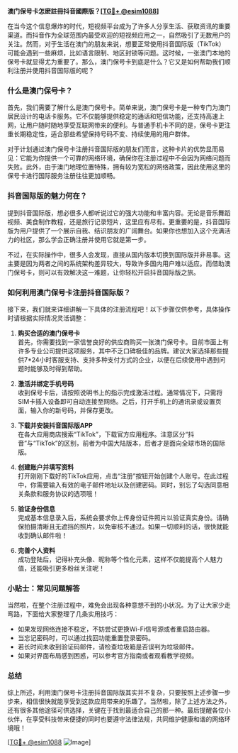 **澳门保号卡怎麽註冊抖音國際版？[[TG💪+ @esim1088](https://t.me/s/esim1088)]**

在当今这个信息爆炸的时代，短视频平台成为了许多人分享生活、获取资讯的重要渠道。而抖音作为全球范围内最受欢迎的短视频应用之一，自然吸引了无数用户的关注。然而，对于生活在澳门的朋友来说，想要正常使用抖音国际版（TikTok）可能会遇到一些麻烦，比如语言限制、地区封锁等问题。这时候，一张澳门本地的保号卡就显得尤为重要了。那么，澳门保号卡到底是什么？它又是如何帮助我们顺利注册并使用抖音国际版的呢？

### 什么是澳门保号卡？

首先，我们需要了解什么是澳门保号卡。简单来说，澳门保号卡是一种专门为澳门居民设计的电话卡服务。它不仅能够提供稳定的通话和短信功能，还支持高速上网，让用户随时随地享受互联网带来的便利。与普通手机卡不同的是，保号卡更注重长期稳定性，适合那些希望保持号码不变、持续使用的用户群体。

对于计划通过澳门保号卡注册抖音国际版的朋友们而言，这种卡片的优势显而易见：它能为你提供一个可靠的网络环境，确保你在注册过程中不会因为网络问题而失败。此外，由于澳门地理位置特殊，拥有较为宽松的网络政策，因此使用这里的保号卡进行国际服务注册往往更加顺畅。

### 抖音国际版的魅力何在？

提到抖音国际版，想必很多人都听说过它的强大功能和丰富内容。无论是音乐舞蹈视频、美食制作教程，还是旅行记录短片，这里应有尽有。更重要的是，抖音国际版为用户提供了一个展示自我、结识朋友的广阔舞台。如果你也想加入这个充满活力的社区，那么学会正确注册并使用它就是第一步。

不过，在实际操作中，很多人会发现，直接从国内版本切换到国际版并非易事。这主要是因为两者之间的系统架构差异较大，导致许多国内用户难以适应。而借助澳门保号卡，则可以有效解决这一难题，让你轻松开启抖音国际版之旅。

### 如何利用澳门保号卡注册抖音国际版？

接下来，我们就来详细讲解一下具体的注册流程吧！以下步骤仅供参考，具体操作时请根据实际情况灵活调整：

1. **购买合适的澳门保号卡**  
   首先，你需要找到一家信誉良好的供应商购买一张澳门保号卡。目前市面上有许多专业公司提供这项服务，其中不乏口碑极佳的品牌。建议大家选择那些提供7*24小时客服支持、支持多种支付方式的企业，以便在后续使用中遇到问题时能够及时得到帮助。

2. **激活并绑定手机号码**  
   收到保号卡后，请按照说明书上的指示完成激活过程。通常情况下，只需将SIM卡插入设备即可自动连接至网络。之后，打开手机上的通讯录或设置页面，输入你的新号码，并保存更改。

3. **下载并安装抖音国际版APP**  
   在各大应用商店搜索“TikTok”，下载官方应用程序。注意区分“抖音”与“TikTok”的区别，前者为中国大陆版本，后者才是面向全球市场的国际版。

4. **创建账户并填写资料**  
   打开刚刚下载好的TikTok应用，点击“注册”按钮开始创建个人账号。在此过程中，你需要输入有效的电子邮件地址以及创建密码。同时，别忘了勾选同意相关条款和服务协议的选项哦！

5. **验证身份信息**  
   完成基本信息录入后，系统会要求你上传身份证件照片以验证真实身份。请确保拍摄清晰且无遮挡的照片，以免审核不通过。如果一切顺利的话，很快就能收到确认邮件啦！

6. **完善个人资料**  
   成功登陆后，记得补充头像、昵称等个性化元素，这样不仅能提高个人魅力值，还能吸引更多粉丝关注呢！

### 小贴士：常见问题解答

当然啦，在整个注册过程中，难免会出现各种意想不到的小状况。为了让大家少走弯路，下面给大家整理了几条实用技巧：

- 如果发现网络连接不稳定，不妨尝试更换Wi-Fi信号源或者重启路由器。
- 当忘记密码时，可以通过找回功能重置登录密码。
- 若长时间未收到验证码邮件，请检查垃圾箱是否误判为垃圾邮件。
- 如果对界面布局感到困惑，可以参考官方指南或者观看教学视频。

### 总结

综上所述，利用澳门保号卡注册抖音国际版其实并不复杂，只要按照上述步骤一步步来，相信很快就能享受到这款应用带来的乐趣了。当然啦，除了上述方法之外，还有很多其他途径可供选择，关键在于找到最适合自己的那一种。最后提醒各位小伙伴，在享受科技带来便捷的同时也要遵守法律法规，共同维护健康和谐的网络环境哦！

[[TG💪+ @esim1088](https://t.me/s/esim1088) ![Image](https://i.postimg.cc/4NQfJmqS/Snipaste-2025-05-13-00-14-12.png)]